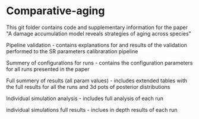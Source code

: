 # Comparative-aging
This git folder contains code and supplementary information for the paper "A damage accumulation model reveals strategies of aging across species"

Pipeline validation - contains explanations for and results of the validation performed to the SR parameters calibraration pipeline

Summery of configurations for runs - contains the configuration parameters for all runs presented in the paper

Full summery of results (all param values) - includes extended tables with the full results for all the runs and 3d pots of posterior distributions

Individual simulation analysis - includes full analysis of each run

individual simulations full results - inclues in depth results of each run